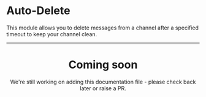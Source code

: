 # Auto-Delete

This module allows you to delete messages from a channel after a specified timeout to keep your channel clean.

<ModuleOverview moduleName="auto-delete" />

---
<center><h1>Coming soon</h1></center>
<center>We're still working on adding this documentation file - please check back later or raise a PR.</center>